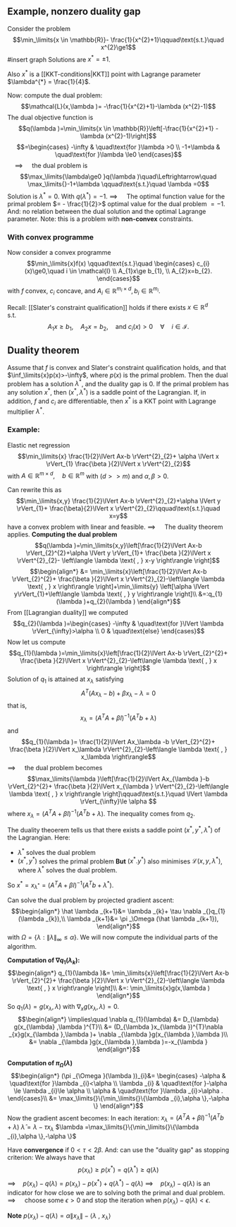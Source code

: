 ## Example, nonzero duality gap
Consider the problem 
$$\min_\limits{x \in \mathbb{R}}- \frac{1}{x^{2}+1}\qquad\text{s.t.}\quad x^{2}\ge1$$
#insert graph
Solutions are $x^{*}=\pm 1$.

Also $x^{*}$ is a [[KKT-conditions|KKT]] point with Lagrange parameter $\lambda^{*} = \frac{1}{4}$.

Now: compute the dual problem:
$$\mathcal{L}(x,\lambda )= -\frac{1}{x^{2}+1}-\lambda (x^{2}-1)$$
The dual objective function is
$$q(\lambda )=\min_\limits{x \in \mathbb{R}}\left[-\frac{1}{x^{2}+1} -\lambda (x^{2}-1)\right]$$
$$=\begin{cases}
-\infty & \quad\text{for }\lambda >0 \\
-1+\lambda  & \quad\text{for }\lambda \le0
\end{cases}$$
$\quad\implies\quad$ the dual problem is
$$\max_\limits{\lambda\ge0 }q(\lambda )\quad\Leftrightarrow\quad \max_\limits{}-1+\lambda  \qquad\text{s.t.}\quad \lambda =0$$
Solution is $\lambda ^{*}=0$. With $q(\lambda ^{*})=-1$.
$\implies\quad$ The optimal function value for the primal problem $= - \frac{1}{2}>$ optimal value for the dual problem $=-1$.
And: no relation between the dual solution and the optimal Lagrange parameter.
Note: this is a problem with **non-convex** constraints.

### With convex programme
Now consider a convex programme
$$\min_\limits{x}f(x) \qquad\text{s.t.}\quad \begin{cases}
c_{i}(x)\ge0,\quad i \in \mathcal{I} \\
A_{1}x\ge b_{1}, \\
A_{2}x=b_{2}.
\end{cases}$$
with $f$ convex, $c_{i}$ concave, and $A_{i} \in \mathbb{R}^{m_{i}\times d}, b_{i}\in \mathbb{R}^{m_{i}}$.

Recall:
[[Slater's constraint qualification]] holds if there exists $x \in \mathbb{R}^{d}\qquad\text{s.t.}\quad$
$$A_{1}x\ge b_{1},\quad A_{2}x=b_{2},\quad \text{and }c_{i}(x)>0\quad\forall\quad i \in \mathcal{I}.$$
## Duality theorem 
Assume that $f$ is convex and Slater's constraint qualification holds, and that $\inf_\limits{x}p(x)>-\infty$, where $p(x)$ is the primal problem.
Then the dual problem has a solution $\lambda ^{*}$, and the duality gap is 0.
If the primal problem has any solution $x^{*}$, then $(x^{*},\lambda ^{*})$ is a saddle point of the Lagrangian.
If, in addition, $f$ and $c_{i}$ are differentiable, then $x^{*}$ is a KKT point with Lagrange multiplier $\lambda ^{*}$.

### Example:
Elastic net regression
$$\min_\limits{x} \frac{1}{2}\lVert Ax-b \rVert^{2}_{2}+ \alpha \lVert x \rVert_{1} \frac{\beta }{2}\lVert x \rVert^{2}_{2}$$
with $A \in \mathbb{R}^{m \times d},\quad  b \in \mathbb{R}^{m}$  with ($d>>m$) and $\alpha , \beta >0$.

Can rewrite this as
$$\min_\limits{x,y} \frac{1}{2}\lVert Ax-b \rVert^{2}_{2}+\alpha \lVert y \rVert_{1}+ \frac{\beta}{2}\lVert x \rVert^{2}_{2}\qquad\text{s.t.}\quad x=y$$
have a convex problem with linear and feasible.
$\implies\quad$ The duality theorem applies.
**Computing the dual problem**
$$q(\lambda )=\min_\limits{x,y}\left[\frac{1}{2}\lVert Ax-b \rVert_{2}^{2}+\alpha \lVert y \rVert_{1}+ \frac{\beta }{2}\lVert x \rVert^{2}_{2}- \left\langle \lambda  \text{ , } x-y \right\rangle \right]$$
$$\begin{align*}
&= \min_\limits{x}\left[\frac{1}{2}\lVert Ax-b \rVert_{2}^{2}+ \frac{\beta }{2}\lVert x \rVert^{2}_{2}-\left\langle \lambda  \text{ , } x \right\rangle \right]+\min_\limits{y} \left[\alpha \lVert  y\rVert_{1}+\left\langle \lambda  \text{ , } y \right\rangle \right]\\
&=:q_{1}(\lambda )+q_{2}(\lambda ) 
\end{align*}$$
From [[Lagrangian duality]] we computed
$$q_{2}(\lambda )=\begin{cases}
-\infty & \quad\text{for }\lVert \lambda  \rVert_{\infty}>\alpha  \\
0 & \quad\text{else}
\end{cases}$$
Now let us compute
$$q_{1}(\lambda )=\min_\limits{x}\left[\frac{1}{2}\lVert Ax-b \rVert_{2}^{2}+ \frac{\beta }{2}\lVert x \rVert^{2}_{2}-\left\langle \lambda  \text{ , } x \right\rangle \right]$$
Solution of $q_{1}$ is attained at $x_\lambda$ satisfying
$$A^{T}(Ax_{\lambda} -b)+\beta x_{\lambda }-\lambda =0$$
that is,
$$x_\lambda =(A^{T}A+\beta I)^{-1}(A^{T}b+\lambda )$$
and 
$$q_{1}(\lambda )= \frac{1}{2}\lVert Ax_\lambda -b \rVert_{2}^{2}+ \frac{\beta }{2}\lVert x_\lambda  \rVert^{2}_{2}-\left\langle \lambda  \text{ , } x_\lambda  \right\rangle$$
$\implies\quad$ the dual problem becomes
$$\max_\limits{\lambda }\left[\frac{1}{2}\lVert Ax_{\lambda }-b \rVert_{2}^{2}+ \frac{\beta }{2}\lVert x_{\lambda } \rVert^{2}_{2}-\left\langle \lambda  \text{ , } x \right\rangle \right]\qquad\text{s.t.}\quad \lVert \lambda  \rVert_{\infty}\le \alpha $$
where $x_\lambda =(A^{T}A+\beta I)^{-1}(A^{T}b+\lambda )$. The inequality comes from $q_{2}$.

The duality theoerem tells us that there exists a saddle point $(x^{*},y^{*},\lambda ^{*})$ of the Lagrangian.
Here:
* $\lambda ^{*}$ solves the dual problem
* $(x^{*},y^{*})$ solves the primal problem
**But**
$(x^{*}.y^{*})$ also minimises $\mathcal{L}(x,y,\lambda ^{*})$,
where $\lambda ^{*}$ solves the dual problem.

So $x^{*}=x_{\lambda ^{*}}=(A^{T}A+\beta I)^{-1}(A^{T}b+\lambda ^{*})$. 

Can solve the dual problem by projected gradient ascent:
$$\begin{align*}
\hat \lambda _{k+1}&= \lambda _{k}+ \tau \nabla _{}q_{1}(\lambda _{k}),\\
\lambda _{k+1}&= \pi _\Omega (\hat \lambda _{k+1}),
\end{align*}$$
with $\Omega =\{\lambda :\lVert \lambda  \rVert_{\infty}\le \alpha  \}$. We will now compute the individual parts of the algorithm.

**Computation of $\nabla q_{1}(\lambda _{k})$:**
$$\begin{align*}
q_{1}(\lambda )&= \min_\limits{x}\left[\frac{1}{2}\lVert Ax-b \rVert_{2}^{2}+ \frac{\beta }{2}\lVert x \rVert^{2}_{2}-\left\langle \lambda  \text{ , } x \right\rangle \right]\\
	&=: \min_\limits{x}g(x,\lambda )
\end{align*}$$
So $q_{1}(\lambda )=g(x_\lambda ,\lambda )$ with $\nabla _{x}g(x_{\lambda },\lambda )=0$.
$$\begin{align*}
\implies\quad \nabla q_{1}(\lambda) &=  D_{\lambda} g(x_{\lambda} ,\lambda )^{T}\\
&= (D_{\lambda }x_{\lambda })^{T}\nabla _{x}g(x_{\lambda },\lambda )+ \nabla _{\lambda }g(x_{\lambda },\lambda )\\
&= \nabla _{\lambda }g(x_{\lambda },\lambda )=-x_{\lambda }
\end{align*}$$

**Computation of $\pi _\Omega (\lambda )$**
$$\begin{align*}
(\pi _{\Omega }(\lambda ))_{i}&= \begin{cases}
-\alpha  & \quad\text{for }\lambda _{i}<\alpha  \\
\lambda _{i} & \quad\text{for }-\alpha \le \lambda _{i}\le \alpha  \\
\alpha  & \quad\text{for }\lambda _{i}>\alpha .
\end{cases}\\
	&= \max_\limits{}\{\min_\limits{}\{\lambda _{i},\alpha  \},-\alpha  \}
\end{align*}$$
Now the gradient ascent becomes:
In each iteration:
	$x_\lambda =(A^{T}A+\beta I)^{-1}(A^{T}b+\lambda )$
	$\hat \lambda =\lambda -\tau x_{\lambda }$
	$\lambda =\max_\limits{}\{\min_\limits{}\{\lambda _{i},\alpha  \},-\alpha  \}$

Have **convergence** if $0<\tau <2\beta$.
And: can use the "duality gap" as  stopping criterion:
	We always have that 
	$$p(x_{\lambda })\ge p(x^{*})= q(\lambda ^{*})\ge q(\lambda )$$
	$\implies\quad p(x_{\lambda })-q(\lambda )=p(x_{\lambda })-p(x^{*})+q(\lambda ^{*})-q(\lambda )$
	$\implies\quad p(x_{\lambda })-q(\lambda )$ is an indicator for how close we are to solving both the primal and dual problem.
	$\implies\quad$ choose some $\epsilon >0$ and stop the iteration when $p(x_{\lambda })-q(\lambda )<\epsilon$.

**Note**
$p(x_{\lambda })-q(\lambda )=\alpha \lVert x_{\lambda } \rVert-\left\langle \lambda  \text{ , } x_{\lambda } \right\rangle$
